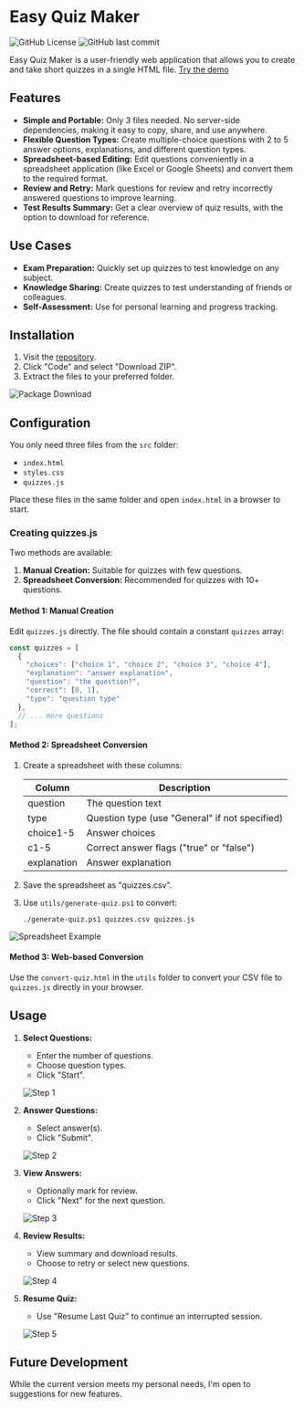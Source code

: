 # Easy Quiz Maker 
![GitHub License](https://img.shields.io/github/license/barrychum/quiz-maker) ![GitHub last commit](https://img.shields.io/github/last-commit/barrychum/quiz-maker.svg)

Easy Quiz Maker is a user-friendly web application that allows you to create and take short quizzes in a single HTML file. [Try the demo](https://nerd-vana.github.io/lituk/)

## Features

- **Simple and Portable:** Only 3 files needed. No server-side dependencies, making it easy to copy, share, and use anywhere.
- **Flexible Question Types:** Create multiple-choice questions with 2 to 5 answer options, explanations, and different question types.
- **Spreadsheet-based Editing:** Edit questions conveniently in a spreadsheet application (like Excel or Google Sheets) and convert them to the required format.
- **Review and Retry:** Mark questions for review and retry incorrectly answered questions to improve learning.
- **Test Results Summary:** Get a clear overview of quiz results, with the option to download for reference.

## Use Cases

- **Exam Preparation:** Quickly set up quizzes to test knowledge on any subject.
- **Knowledge Sharing:** Create quizzes to test understanding of friends or colleagues.
- **Self-Assessment:** Use for personal learning and progress tracking.

## Installation

1. Visit the [repository](https://github.com/barrychum/quiz-maker).
2. Click "Code" and select "Download ZIP".
3. Extract the files to your preferred folder.

![Package Download](images/package-download.png)

## Configuration

You only need three files from the `src` folder:
- `index.html`
- `styles.css`
- `quizzes.js`

Place these files in the same folder and open `index.html` in a browser to start.

### Creating quizzes.js

Two methods are available:

1. **Manual Creation:** Suitable for quizzes with few questions.
2. **Spreadsheet Conversion:** Recommended for quizzes with 10+ questions.

#### Method 1: Manual Creation

Edit `quizzes.js` directly. The file should contain a constant `quizzes` array:

```javascript
const quizzes = [
  {
    "choices": ["choice 1", "choice 2", "choice 3", "choice 4"],
    "explanation": "answer explanation",
    "question": "the question?",
    "correct": [0, 1],
    "type": "question type"
  },
  // ... more questions
];
```

#### Method 2: Spreadsheet Conversion

1. Create a spreadsheet with these columns:

   | Column | Description |
   |--------|-------------|
   | question | The question text |
   | type | Question type (use "General" if not specified) |
   | choice1-5 | Answer choices |
   | c1-5 | Correct answer flags ("true" or "false") |
   | explanation | Answer explanation |

2. Save the spreadsheet as "quizzes.csv".
3. Use `utils/generate-quiz.ps1` to convert:

   ```
   ./generate-quiz.ps1 quizzes.csv quizzes.js
   ```

![Spreadsheet Example](images/spreadsheet.png)

#### Method 3: Web-based Conversion

Use the `convert-quiz.html` in the `utils` folder to convert your CSV file to `quizzes.js` directly in your browser.

## Usage

1. **Select Questions:**
   - Enter the number of questions.
   - Choose question types.
   - Click "Start".

   ![Step 1](images/Step01.png)

2. **Answer Questions:**
   - Select answer(s).
   - Click "Submit".

   ![Step 2](images/Step02.png)

3. **View Answers:**
   - Optionally mark for review.
   - Click "Next" for the next question.

   ![Step 3](images/Step03.png)

4. **Review Results:**
   - View summary and download results.
   - Choose to retry or select new questions.

   ![Step 4](images/Step04.png)

5. **Resume Quiz:**
   - Use "Resume Last Quiz" to continue an interrupted session.

   ![Step 5](images/Step05.png)

## Future Development

While the current version meets my personal needs, I'm open to suggestions for new features. 
 
